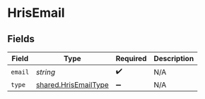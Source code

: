 # HrisEmail


## Fields

| Field                                                               | Type                                                                | Required                                                            | Description                                                         |
| ------------------------------------------------------------------- | ------------------------------------------------------------------- | ------------------------------------------------------------------- | ------------------------------------------------------------------- |
| `email`                                                             | *string*                                                            | :heavy_check_mark:                                                  | N/A                                                                 |
| `type`                                                              | [shared.HrisEmailType](../../../sdk/models/shared/hrisemailtype.md) | :heavy_minus_sign:                                                  | N/A                                                                 |